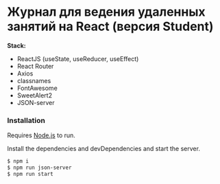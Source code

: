 # Журнал для ведения удаленных занятий на React (версия Student)

**Stack:**
- ReactJS (useState, useReducer, useEffect)
- React Router
- Axios
- classnames
- FontAwesome
- SweetAlert2
- JSON-server

### Installation

Requires [Node.js](https://nodejs.org/) to run.

Install the dependencies and devDependencies and start the server.

```sh
$ npm i
$ npm run json-server
$ npm run start
```
